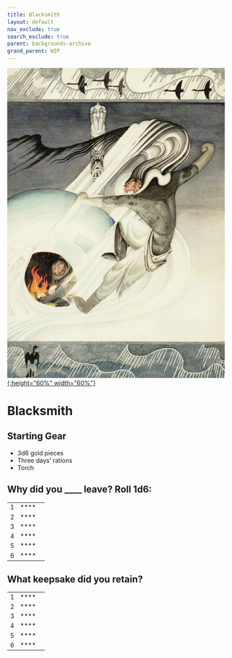 ```yaml
---
title: Blacksmith
layout: default
nav_exclude: true
search_exclude: true
parent: backgrounds-archive
grand_parent: WIP
---
```


[![Alt text](/img/backgrounds/blacksmith.jpg "East of the Sun and West of the Moon, illustrated by Kay Nielsen"){:height="60%" width="60%"}](/img/backgrounds/blacksmith.jpg)

# Blacksmith

## Starting Gear

- 3d6 gold pieces
- Three days’ rations
- Torch


## Why did you ____ leave? Roll 1d6:


|      |      |      |
| ---- | ---- | ---- |
| 1    | **** |      |
| 2    | **** |      |
| 3    | **** |      |
| 4    | **** |      |
| 5    | **** |      |
| 6    | **** |      |

## What keepsake did you retain?


|      |      |      |
| ---- | ---- | ---- |
| 1    | **** |      |
| 2    | **** |      |
| 3    | **** |      |
| 4    | **** |      |
| 5    | **** |      |
| 6    | **** |      |
